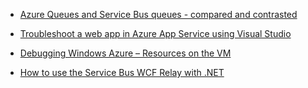 * [Azure Queues and Service Bus queues - compared and contrasted](https://docs.microsoft.com/en-gb/azure/service-bus-messaging/service-bus-azure-and-service-bus-queues-compared-contrasted)

* [Troubleshoot a web app in Azure App Service using Visual Studio](https://docs.microsoft.com/en-us/azure/app-service-web/web-sites-dotnet-troubleshoot-visual-studio)
* [Debugging Windows Azure – Resources on the VM](https://blogs.msdn.microsoft.com/kwill/2011/05/06/debugging-windows-azure-resources-on-the-vm/)

* [How to use the Service Bus WCF Relay with .NET](https://docs.microsoft.com/en-us/azure/service-bus-relay/service-bus-dotnet-how-to-use-relay)
